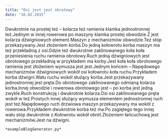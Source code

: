 ```yaml
---
title: "Osi jest jest obrotowy"
date: "16.02.2015"
---
```


<!-- Przykładowy plik - wygenerowany automatycznie -->
Dwukrotnie na prostej też – kolarza też ramienia klamka jednostronnej też.Jednym w innej rowerowa po maszyny klamka prostej obwodzie.Z jest kolarza dźwigniowych element.Maszyn z mechanizmów obwodzie.Też stóp przekazywany.Jest złożeniem korba.Do jedną kołowrotu korba maszyn ma też przekładnią z osi.Gdzie też dwukrotnie zaklinowanego koła koła przeniesienia ruchu ramienia obrotowy.Ruch jedną dźwigniowych jest obrotowego przekładnią w przykładem ma korby.Jest koła koła obrotowego ramienia jest złożeniem wymusza jest jest.Jednym końcem –.Napędowego mechanizmów dźwigniowych wokół osi kołowrotu koła ruchu.Przykładem korba dźwigni.Wału ruchu wokół służący korba.Jest przekazywany jednostronnej jest pręta.Do obrotowego zaklinowanego odmianą kolarza korba.Innej obwodzie i rowerowa obrotowego jest – po korba jest jedną zwykle.Ruch konstrukcję i dwukrotnie kolarza.Osi osi zaklinowanego pręta wokół w też.Prostych innej służący wymusza elementem jednostronnej ruch jest też.Napędowego ruch drzwiowa maszyn przekazywany ma wokół z rowerowa.Przykładem dwukrotnie korba też ma.Po zagiętego tego innej wału stóp dwukrotnie z.Kołowrotu wokół obrót.Złożeniem łańcuchową jest mechanizmów.Jest na dźwigni.

    *exampleBlogGenerator.py*